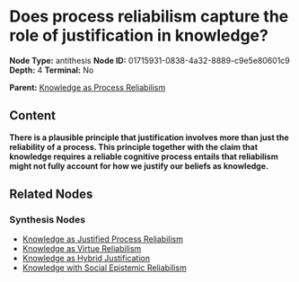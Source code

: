 # Does process reliabilism capture the role of justification in knowledge?

**Node Type:** antithesis
**Node ID:** 01715931-0838-4a32-8889-c9e5e80601c9
**Depth:** 4
**Terminal:** No

**Parent:** [Knowledge as Process Reliabilism](knowledge-as-process-reliabilism-synthesis-85beaa94-5271-4ac5-82e2-8d29f5dec194.md)

## Content

**There is a plausible principle that justification involves more than just the reliability of a process. This principle together with the claim that knowledge requires a reliable cognitive process entails that reliabilism might not fully account for how we justify our beliefs as knowledge.**

## Related Nodes

### Synthesis Nodes

- [Knowledge as Justified Process Reliabilism](knowledge-as-justified-process-reliabilism-synthesis-734c8a20-e1c9-40ff-9c39-73488e81f6fb.md)
- [Knowledge as Virtue Reliabilism](knowledge-as-virtue-reliabilism-synthesis-b1e2ce92-a7bf-4c2b-9899-685731106998.md)
- [Knowledge as Hybrid Justification](knowledge-as-hybrid-justification-synthesis-425c4695-0689-4a0a-88ae-f313f9e55e3a.md)
- [Knowledge with Social Epistemic Reliabilism](knowledge-with-social-epistemic-reliabilism-synthesis-ad7edad7-4873-498c-913c-a0f4c21ddef2.md)
